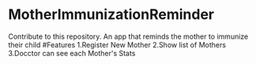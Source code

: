 # MotherImmunizationReminder
Contribute to this repository. An app that reminds the mother to immunize their child
#Features
1.Register New Mother
2.Show list of Mothers
3.Docctor can see each Mother's Stats

